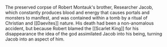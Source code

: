 The preserved corpse of Robert Montauk's brother, Researcher Jacob, which constantly produces blood and energy that causes portals and monsters to manifest, and was contained within a tomb by a ritual of Christian and [[Daevites]] nature. His death had been a non-anomalous accident, but because Robert blamed the [[Scarlet King]] for his disappearance the idea of the god assimilated Jacob into his being, turning Jacob into an aspect of him.